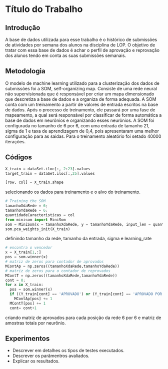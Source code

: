 # Título do Trabalho 

## Introdução

A base de dados utilizada para esse trabalho é o histórico de submissões de atividades por semana dos alunos na disciplina de LOP.
O objetivo de tratar com essa base de dados é achar o perfil de aprovação e reprovação dos alunos tendo em conta as suas submissões
semanais.  

## Metodologia 

O modelo de machine learning utilizado para a clusterização dos dados de submissões foi a SOM, self-organizing map. Consiste de uma rede neural não supervisionada que é responsável por criar um mapa dimensionado que descretiza a base de dados e a organiza de forma adequada. A SOM conta com um treinamento a partir de valores de entrada escritos na base de dados. Após o processo de treinamento, ele passará por uma fase de mapeamento, a qual será responsável por classificar de forma automática a base de dados em neurônios e organizando esses neurônios. A SOM foi configurada no tamanho de 6 por 6, com uma entrada de tamanho 21, sigma de 1 e taxa de aprendizagem de 0,4, pois apresentaram uma melhor configuração para as saidas. Para o treinamento aleatório foi setado 40000 iterações.

## Códigos 

```python
X_train = dataSet.iloc[:, 2:23].values 
target_train = dataSet.iloc[:,25].values

[row, col] = X_train.shape
```
selecionando os dados para treinamento e o alvo do treinamento.

```python
# Training the SOM
tamanhoXdaRede = 6; 
tamanhoYdaRede = 6; 
quantidadeCaracteristicas = col
from minisom import MiniSom
som = MiniSom(x = tamanhoXdaRede, y = tamanhoYdaRede, input_len = quantidadeCaracteristicas, sigma = 1.0, learning_rate = 0.4)
som.pca_weights_init(X_train)
```
definindo tamanho da rede, tamanho da entrada, sigma e learning_rate

```python
# encontra o vencedor 
x = X_train[1,:]
pos = som.winner(x)
# matriz de zeros para contador de aprovados 
MContAp = np.zeros((tamanhoXdaRede,tamanhoYdaRede))
# matriz de zeros para o contador de reprovados 
MContT = np.zeros((tamanhoXdaRede,tamanhoYdaRede))
cont = 0; 
for x in X_train: 
  pos = som.winner(x)
  if ((Y_train[cont] == 'APROVADO') or (Y_train[cont] == 'APROVADO POR NOTA')): #Aprovado 
    MContAp[pos] += 1
  MContT[pos] += 1
  cont= cont+1
```
criando matriz de aprovados para cada posição da rede 6 por 6 e matriz de amostras totais por neurônio.

## Experimentos 

* Descrever em detalhes os tipos de testes executados. 
* Descrever os parâmentros avaliados. 
* Explicar os resultados. 
